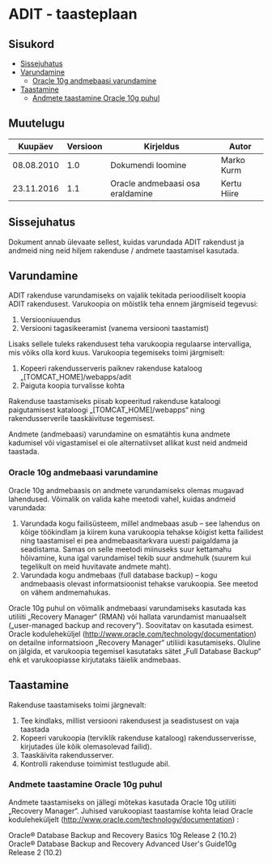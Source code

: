 # ADIT - taasteplaan

## Sisukord

- [Sissejuhatus](#sissejuhatus)
- [Varundamine](#varundamine)
   * [Oracle 10g andmebaasi varundamine](#varundus-oracle)   
- [Taastamine](#taastamine)
   * [Andmete taastamine Oracle 10g puhul](#taaste-oracle)   
   
   
## Muutelugu

| Kuupäev | Versioon | Kirjeldus | Autor |
| --- | --- | --- | --- |
| 08.08.2010 | 1.0 | Dokumendi loomine | Marko Kurm |
| 23.11.2016 | 1.1 | Oracle andmebaasi osa eraldamine | Kertu Hiire |

## Sissejuhatus

Dokument annab ülevaate sellest, kuidas varundada ADIT rakendust ja andmeid ning neid hiljem rakenduse / andmete taastamisel kasutada.

## Varundamine

ADIT rakenduse varundamiseks on vajalik tekitada perioodiliselt koopia ADIT rakendusest. Varukoopia on mõistlik teha ennem järgmiseid tegevusi:

1. Versiooniuuendus
2. Versiooni tagasikeeramist (vanema versiooni taastamist)

Lisaks sellele tuleks rakendusest teha varukoopia regulaarse intervalliga, mis võiks olla kord kuus. Varukoopia tegemiseks toimi järgmiselt:

1. Kopeeri rakendusserveris paiknev rakenduse kataloog „[TOMCAT_HOME]/webapps/adit
2. Paiguta koopia turvalisse kohta

Rakenduse taastamiseks piisab kopeeritud rakenduse kataloogi paigutamisest kataloogi „[TOMCAT_HOME]/webapps“ ning rakendusserverile taaskäivituse tegemisest.

Andmete (andmebaasi) varundamine on esmatähtis kuna andmete kadumisel või vigastamisel ei ole alternatiivset allikat kust neid andmeid taastada. 

<a name="varundus-oracle"></a>
### Oracle 10g andmebaasi varundamine
Oracle 10g andmebaasis on andmete varundamiseks olemas mugavad lahendused. Võimalik on valida kahe meetodi vahel, kuidas andmeid varundada:

1. Varundada kogu failisüsteem, millel andmebaas asub – see lahendus on kõige töökindlam ja kiirem kuna varukoopia tehakse kõigist ketta failidest ning taastamisel ei pea andmebaasitarkvara uuesti paigaldama ja seadistama. Samas on selle meetodi miinuseks suur kettamahu hõivamine, kuna igal varundamisel tekib suur andmehulk (suurem kui tegelikult on meid huvitavate andmete maht).
2. Varundada kogu andmebaas (full database backup) – kogu andmebaasis olevast informatsioonist tehakse varukoopia. See meetod on vähem andmemahukas.

Oracle 10g puhul on võimalik andmebaasi varundamiseks kasutada kas utiliiti „Recovery Manager“ (RMAN) või hallata varundamist manuaalselt („user-managed backup and recovery“). Soovitatav on kasutada esimest. Oracle koduleheküljel (http://www.oracle.com/technology/documentation) on detailne informatsioon „Recovery Manager“ utiliidi kasutamiseks. Oluline on jälgida, et varukoopia tegemisel kasutataks sätet „Full Database Backup“ ehk et varukoopiasse kirjutataks täielik andmebaas.

## Taastamine

Rakenduse taastamiseks toimi järgnevalt: 

1. Tee kindlaks, millist versiooni rakendusest ja seadistusest on vaja taastada
2. Kopeeri varukoopia (terviklik rakenduse kataloog) rakendusserverisse, kirjutades üle kõik olemasolevad failid).
3. Taaskäivita rakendusserver.
4. Kontrolli rakenduse toimimist testlugude abil.

<a name="taaste-oracle"></a>
### Andmete taastamine Oracle 10g puhul

Andmete taastamiseks on jällegi mõtekas kasutada Oracle 10g utiliiti „Recovery Manager“. Juhised varukoopiast taastamise kohta leiad Oracle koduleheküljelt (http://www.oracle.com/technology/documentation) :

Oracle® Database Backup and Recovery Basics 10g Release 2 (10.2)
Oracle® Database Backup and Recovery Advanced User's Guide10g Release 2 (10.2)

